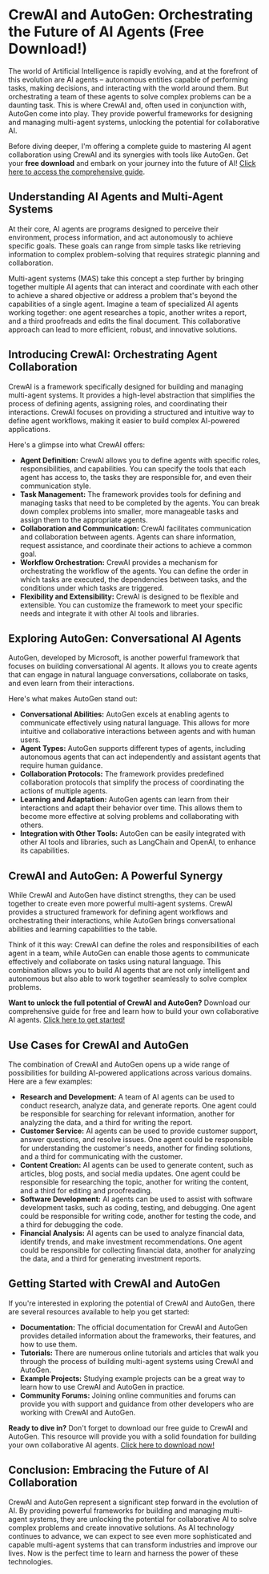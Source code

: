 # CrewAI and AutoGen: Orchestrating the Future of AI Agents (Free Download!)

The world of Artificial Intelligence is rapidly evolving, and at the forefront of this evolution are AI agents – autonomous entities capable of performing tasks, making decisions, and interacting with the world around them. But orchestrating a team of these agents to solve complex problems can be a daunting task. This is where CrewAI and, often used in conjunction with, AutoGen come into play. They provide powerful frameworks for designing and managing multi-agent systems, unlocking the potential for collaborative AI.

Before diving deeper, I'm offering a complete guide to mastering AI agent collaboration using CrewAI and its synergies with tools like AutoGen. Get your **free download** and embark on your journey into the future of AI! [Click here to access the comprehensive guide](https://udemywork.com/crewai-autogen).

## Understanding AI Agents and Multi-Agent Systems

At their core, AI agents are programs designed to perceive their environment, process information, and act autonomously to achieve specific goals. These goals can range from simple tasks like retrieving information to complex problem-solving that requires strategic planning and collaboration.

Multi-agent systems (MAS) take this concept a step further by bringing together multiple AI agents that can interact and coordinate with each other to achieve a shared objective or address a problem that's beyond the capabilities of a single agent. Imagine a team of specialized AI agents working together: one agent researches a topic, another writes a report, and a third proofreads and edits the final document. This collaborative approach can lead to more efficient, robust, and innovative solutions.

## Introducing CrewAI: Orchestrating Agent Collaboration

CrewAI is a framework specifically designed for building and managing multi-agent systems. It provides a high-level abstraction that simplifies the process of defining agents, assigning roles, and coordinating their interactions. CrewAI focuses on providing a structured and intuitive way to define agent workflows, making it easier to build complex AI-powered applications.

Here's a glimpse into what CrewAI offers:

*   **Agent Definition:** CrewAI allows you to define agents with specific roles, responsibilities, and capabilities. You can specify the tools that each agent has access to, the tasks they are responsible for, and even their communication style.
*   **Task Management:** The framework provides tools for defining and managing tasks that need to be completed by the agents. You can break down complex problems into smaller, more manageable tasks and assign them to the appropriate agents.
*   **Collaboration and Communication:** CrewAI facilitates communication and collaboration between agents. Agents can share information, request assistance, and coordinate their actions to achieve a common goal.
*   **Workflow Orchestration:** CrewAI provides a mechanism for orchestrating the workflow of the agents. You can define the order in which tasks are executed, the dependencies between tasks, and the conditions under which tasks are triggered.
*   **Flexibility and Extensibility:** CrewAI is designed to be flexible and extensible. You can customize the framework to meet your specific needs and integrate it with other AI tools and libraries.

## Exploring AutoGen: Conversational AI Agents

AutoGen, developed by Microsoft, is another powerful framework that focuses on building conversational AI agents. It allows you to create agents that can engage in natural language conversations, collaborate on tasks, and even learn from their interactions.

Here's what makes AutoGen stand out:

*   **Conversational Abilities:** AutoGen excels at enabling agents to communicate effectively using natural language. This allows for more intuitive and collaborative interactions between agents and with human users.
*   **Agent Types:** AutoGen supports different types of agents, including autonomous agents that can act independently and assistant agents that require human guidance.
*   **Collaboration Protocols:** The framework provides predefined collaboration protocols that simplify the process of coordinating the actions of multiple agents.
*   **Learning and Adaptation:** AutoGen agents can learn from their interactions and adapt their behavior over time. This allows them to become more effective at solving problems and collaborating with others.
*   **Integration with Other Tools:** AutoGen can be easily integrated with other AI tools and libraries, such as LangChain and OpenAI, to enhance its capabilities.

## CrewAI and AutoGen: A Powerful Synergy

While CrewAI and AutoGen have distinct strengths, they can be used together to create even more powerful multi-agent systems. CrewAI provides a structured framework for defining agent workflows and orchestrating their interactions, while AutoGen brings conversational abilities and learning capabilities to the table.

Think of it this way: CrewAI can define the roles and responsibilities of each agent in a team, while AutoGen can enable those agents to communicate effectively and collaborate on tasks using natural language. This combination allows you to build AI agents that are not only intelligent and autonomous but also able to work together seamlessly to solve complex problems.

**Want to unlock the full potential of CrewAI and AutoGen?** Download our comprehensive guide for free and learn how to build your own collaborative AI agents. [Click here to get started!](https://udemywork.com/crewai-autogen)

## Use Cases for CrewAI and AutoGen

The combination of CrewAI and AutoGen opens up a wide range of possibilities for building AI-powered applications across various domains. Here are a few examples:

*   **Research and Development:** A team of AI agents can be used to conduct research, analyze data, and generate reports. One agent could be responsible for searching for relevant information, another for analyzing the data, and a third for writing the report.
*   **Customer Service:** AI agents can be used to provide customer support, answer questions, and resolve issues. One agent could be responsible for understanding the customer's needs, another for finding solutions, and a third for communicating with the customer.
*   **Content Creation:** AI agents can be used to generate content, such as articles, blog posts, and social media updates. One agent could be responsible for researching the topic, another for writing the content, and a third for editing and proofreading.
*   **Software Development:** AI agents can be used to assist with software development tasks, such as coding, testing, and debugging. One agent could be responsible for writing code, another for testing the code, and a third for debugging the code.
*   **Financial Analysis:** AI agents can be used to analyze financial data, identify trends, and make investment recommendations. One agent could be responsible for collecting financial data, another for analyzing the data, and a third for generating investment reports.

## Getting Started with CrewAI and AutoGen

If you're interested in exploring the potential of CrewAI and AutoGen, there are several resources available to help you get started:

*   **Documentation:** The official documentation for CrewAI and AutoGen provides detailed information about the frameworks, their features, and how to use them.
*   **Tutorials:** There are numerous online tutorials and articles that walk you through the process of building multi-agent systems using CrewAI and AutoGen.
*   **Example Projects:** Studying example projects can be a great way to learn how to use CrewAI and AutoGen in practice.
*   **Community Forums:** Joining online communities and forums can provide you with support and guidance from other developers who are working with CrewAI and AutoGen.

**Ready to dive in?** Don't forget to download our free guide to CrewAI and AutoGen. This resource will provide you with a solid foundation for building your own collaborative AI agents. [Click here to download now!](https://udemywork.com/crewai-autogen)

## Conclusion: Embracing the Future of AI Collaboration

CrewAI and AutoGen represent a significant step forward in the evolution of AI. By providing powerful frameworks for building and managing multi-agent systems, they are unlocking the potential for collaborative AI to solve complex problems and create innovative solutions. As AI technology continues to advance, we can expect to see even more sophisticated and capable multi-agent systems that can transform industries and improve our lives. Now is the perfect time to learn and harness the power of these technologies.
